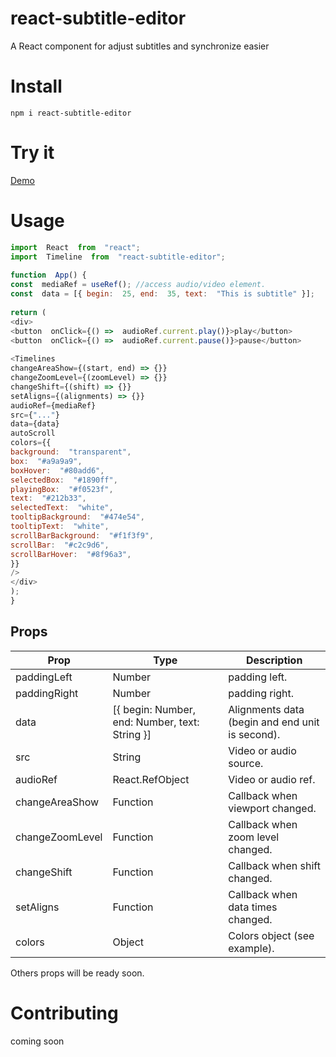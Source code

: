 # react-subtitle-editor
  
A React component for adjust subtitles and synchronize easier
  
# Install
  
```
npm i react-subtitle-editor
```

# Try it
[Demo](https://codesandbox.io/s/vibrant-yalow-2og1l)
  
# Usage
```javascript
import  React  from  "react";
import  Timeline  from  "react-subtitle-editor";
  
function  App() {
const  mediaRef = useRef(); //access audio/video element.
const  data = [{ begin:  25, end:  35, text:  "This is subtitle" }];
  
return (
<div>
<button  onClick={() =>  audioRef.current.play()}>play</button>
<button  onClick={() =>  audioRef.current.pause()}>pause</button>
  
<Timelines
changeAreaShow={(start, end) => {}}
changeZoomLevel={(zoomLevel) => {}}
changeShift={(shift) => {}}
setAligns={(alignments) => {}}
audioRef={mediaRef}
src={"..."}
data={data}
autoScroll
colors={{
background:  "transparent",
box:  "#a9a9a9",
boxHover:  "#80add6",
selectedBox:  "#1890ff",
playingBox:  "#f0523f",
text:  "#212b33",
selectedText:  "white",
tooltipBackground:  "#474e54",
tooltipText:  "white",
scrollBarBackground:  "#f1f3f9",
scrollBar:  "#c2c9d6",
scrollBarHover:  "#8f96a3",
}}
/>
</div>
);
}
```
  
## Props
  
| Prop | Type | Description |
| --- | --- | --- |
| paddingLeft | Number | padding left. |
| paddingRight | Number | padding right. |
| data | [{ begin: Number, end: Number, text: String }] | Alignments data (begin and end unit is second). |
| src | String | Video or audio source. |
| audioRef | React.RefObject | Video or audio ref. |
| changeAreaShow | Function | Callback when viewport changed. |
| changeZoomLevel | Function | Callback when zoom level changed. |
| changeShift | Function | Callback when shift changed. |
| setAligns | Function | Callback when data times changed. |
| colors | Object | Colors object (see example). |
  
Others props will be ready soon.
  
# Contributing
  
coming soon
